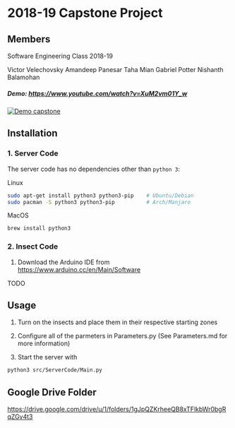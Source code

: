 # 2018-19 Capstone Project

## Members

Software Engineering Class 2018-19

Victor Velechovsky
Amandeep Panesar
Taha Mian
Gabriel Potter
Nishanth Balamohan

##### Demo: https://www.youtube.com/watch?v=XuM2vm01Y_w

[![Demo capstone](https://img.youtube.com/vi/XuM2vm01Y_w/2.jpg)](https://www.youtube.com/watch?v=XuM2vm01Y_w)

## Installation

### 1. Server Code

The server code has no dependencies other than ```python 3```:

Linux
```bash
sudo apt-get install python3 python3-pip    # Ubuntu/Debian
sudo pacman -S python3 python3-pip          # Arch/Manjaro
```

MacOS
```bash
brew install python3
```

### 2. Insect Code

1. Download the Arduino IDE from https://www.arduino.cc/en/Main/Software

TODO

## Usage

1. Turn on the insects and place them in their respective starting zones

2. Configure all of the parmeters in Parameters.py (See Parameters.md for more information)

3. Start the server with

```bash
python3 src/ServerCode/Main.py
```

## Google Drive Folder

https://drive.google.com/drive/u/1/folders/1gJpQZKrheeQB8xTFlkbWr0bgRqZGv4t3
